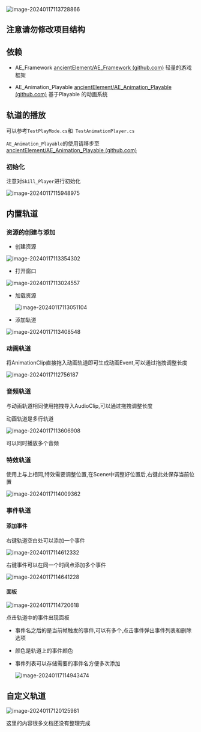 ![image-20240117113728866](ImagesAssets/image-20240117113728866.png)

## 注意请勿修改项目结构

## 依赖

- AE_Framework [ancientElement/AE_Framework (github.com)](https://github.com/ancientElement/AE_Framework) 轻量的游戏框架

- AE_Animation_Playable [ancientElement/AE_Animation_Playable (github.com)](https://github.com/ancientElement/AE_Animation_Playable) 基于Playable 的动画系统

## 轨道的播放

可以参考`TestPlayMode.cs`和` TestAnimationPlayer.cs`

`AE_Animation_Playable`的使用请移步至[ancientElement/AE_Animation_Playable (github.com)](https://github.com/ancientElement/AE_Animation_Playable) 

### 初始化

注意对`Skill_Player`进行初始化

![image-20240117115948975](ImagesAssets/image-20240117115948975.png)

## 内置轨道

### 资源的创建与添加

- 创建资源

![image-20240117113354302](ImagesAssets/image-20240117113354302.png)

- 打开窗口

![image-20240117113024557](ImagesAssets/image-20240117113024557.png)

- 加载资源

  ![image-20240117113051104](ImagesAssets/image-20240117113051104.png)

- 添加轨道

![image-20240117113408548](ImagesAssets/image-20240117113408548.png)

### 动画轨道

将AnimationClip直接拖入动画轨道即可生成动画Event,可以通过拖拽调整长度

![image-20240117112756187](ImagesAssets/image-20240117112756187.png)



### 音频轨道

与动画轨道相同使用拖拽导入AudioClip,可以通过拖拽调整长度

动画轨道是多行轨道

![image-20240117113606908](ImagesAssets/image-20240117113606908.png)

可以同时播放多个音频

### 特效轨道

使用上与上相同,特效需要调整位置,在Scene中调整好位置后,右键此处保存当前位置

![image-20240117114009362](ImagesAssets/image-20240117114009362.png)

### 事件轨道

#### 添加事件

右键轨道空白处可以添加一个事件

![image-20240117114612332](ImagesAssets/image-20240117114612332.png)

右键事件可以在同一个时间点添加多个事件

![image-20240117114641228](ImagesAssets/image-20240117114641228.png)

#### 面板

![image-20240117114720618](ImagesAssets/image-20240117114720618.png)

点击轨道中的事件出现面板

- 事件名之后的是当前帧触发的事件,可以有多个,点击事件弹出事件列表和删除选项

- 颜色是轨道上的事件颜色

- 事件列表可以存储需要的事件名方便多次添加

  ![image-20240117114943474](ImagesAssets/image-20240117114943474.png)

## 自定义轨道

![image-20240117120125981](ImagesAssets/image-20240117120125981.png)

这里的内容很多文档还没有整理完成